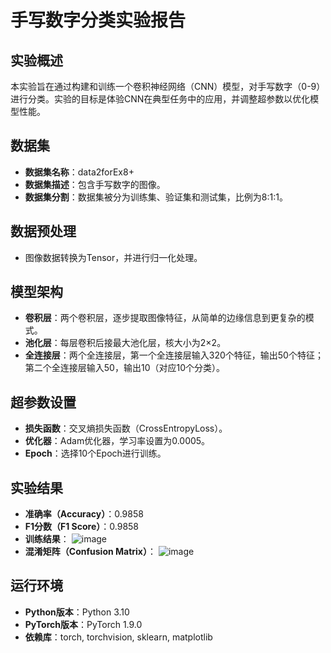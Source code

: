 # 手写数字分类实验报告

## 实验概述
本实验旨在通过构建和训练一个卷积神经网络（CNN）模型，对手写数字（0-9）进行分类。实验的目标是体验CNN在典型任务中的应用，并调整超参数以优化模型性能。

## 数据集
- **数据集名称**：data2forEx8+
- **数据集描述**：包含手写数字的图像。
- **数据集分割**：数据集被分为训练集、验证集和测试集，比例为8:1:1。

## 数据预处理
- 图像数据转换为Tensor，并进行归一化处理。

## 模型架构
- **卷积层**：两个卷积层，逐步提取图像特征，从简单的边缘信息到更复杂的模式。
- **池化层**：每层卷积后接最大池化层，核大小为2×2。
- **全连接层**：两个全连接层，第一个全连接层输入320个特征，输出50个特征；第二个全连接层输入50，输出10（对应10个分类）。

## 超参数设置
- **损失函数**：交叉熵损失函数（CrossEntropyLoss）。
- **优化器**：Adam优化器，学习率设置为0.0005。
- **Epoch**：选择10个Epoch进行训练。

## 实验结果
- **准确率（Accuracy）**：0.9858
- **F1分数（F1 Score）**：0.9858
- **训练结果**：
![image](https://github.com/user-attachments/assets/08d2c69c-4cce-4d5d-942f-6064be57de19)
- **混淆矩阵（Confusion Matrix）**：
![image](https://github.com/user-attachments/assets/eb386b5c-8c7a-4af1-88e6-f10250355599)

## 运行环境
- **Python版本**：Python 3.10
- **PyTorch版本**：PyTorch 1.9.0
- **依赖库**：torch, torchvision, sklearn, matplotlib
